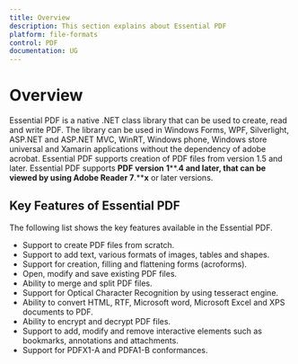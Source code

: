 ```yaml
---
title: Overview
description: This section explains about Essential PDF
platform: file-formats
control: PDF
documentation: UG
---
```

# Overview

Essential PDF is a native .NET class library that can be used to create, read and write PDF. The library can be used in Windows Forms, WPF, Silverlight, ASP.NET and ASP.NET MVC, WinRT, Windows phone, Windows store universal and Xamarin applications without the dependency of adobe acrobat. Essential PDF supports creation of PDF files from version 1.5 and later. Essential PDF supports **PDF** **version** **1****.****4** and later, that can be viewed by using **Adobe** **Reader** **7****.****x** or later versions.

## Key Features of Essential PDF

The following list shows the key features available in the Essential PDF.

* Support to create PDF files from scratch.
* Support to add text, various formats of images, tables and shapes.
* Support for creation, filling and flattening forms (acroforms).   
* Open, modify and save existing PDF files.
* Ability to merge and split PDF files.
* Support for Optical Character Recognition by using tesseract engine.
* Ability to convert HTML, RTF, Microsoft word, Microsoft Excel and XPS documents to PDF.
* Ability to encrypt and decrypt PDF files.
* Support to add, modify and remove interactive elements such as bookmarks, annotations and attachments.
* Support for PDFX1-A and PDFA1-B conformances.

